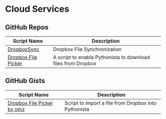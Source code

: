 # Cloud Services

GitHub Repos
------------

| Script Name   | Description   |
| ------------- | ------------- |
| [DropboxSync][]      | Dropbox File Synchronization |
| [Dropbox File Picker][] | A script to enable Pythonista to download files from Dropbox |


GitHub Gists
------------

| Script Name        | Description   |
| -------------      | ------------- |
| [Dropbox File Picker by omz][]      | Script to import a file from Dropbox into Pythonista |

[Dropbox File Picker by omz]: https://gist.github.com/omz/fb180c58c94526e2c40b
[DropboxSync]: https://github.com/dhutchison/PythonistaScripts
[Dropbox File Picker]: https://github.com/zmitchell/Pythonista-Dropbox-Picker
